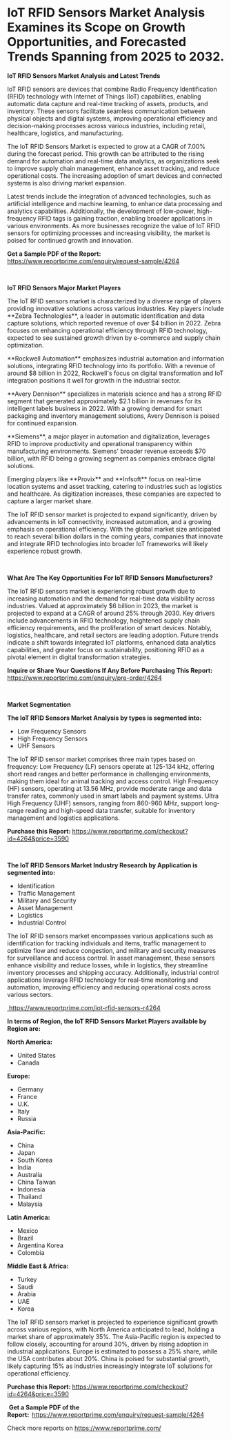 <p><h1>IoT RFID Sensors Market Analysis Examines its Scope on Growth Opportunities, and Forecasted Trends Spanning from 2025 to 2032.</h1></p><p><strong>IoT RFID Sensors Market Analysis and Latest Trends</strong></p>
<p><p>IoT RFID sensors are devices that combine Radio Frequency Identification (RFID) technology with Internet of Things (IoT) capabilities, enabling automatic data capture and real-time tracking of assets, products, and inventory. These sensors facilitate seamless communication between physical objects and digital systems, improving operational efficiency and decision-making processes across various industries, including retail, healthcare, logistics, and manufacturing.</p><p>The IoT RFID Sensors Market is expected to grow at a CAGR of 7.00% during the forecast period. This growth can be attributed to the rising demand for automation and real-time data analytics, as organizations seek to improve supply chain management, enhance asset tracking, and reduce operational costs. The increasing adoption of smart devices and connected systems is also driving market expansion.</p><p>Latest trends include the integration of advanced technologies, such as artificial intelligence and machine learning, to enhance data processing and analytics capabilities. Additionally, the development of low-power, high-frequency RFID tags is gaining traction, enabling broader applications in various environments. As more businesses recognize the value of IoT RFID sensors for optimizing processes and increasing visibility, the market is poised for continued growth and innovation.</p></p>
<p><strong>Get a Sample PDF of the Report:&nbsp;</strong> <a href="https://www.reportprime.com/enquiry/request-sample/4264?utm_campaign=2298&utm_medium=2&utm_source=Github&utm_content=ia&utm_term=19032025&utm_id=iot-rfid-sensors">https://www.reportprime.com/enquiry/request-sample/4264</a></p>
<p>&nbsp;</p>
<p><strong>IoT RFID Sensors Major Market Players</strong></p>
<p><p>The IoT RFID sensors market is characterized by a diverse range of players providing innovative solutions across various industries. Key players include **Zebra Technologies**, a leader in automatic identification and data capture solutions, which reported revenue of over $4 billion in 2022. Zebra focuses on enhancing operational efficiency through RFID technology, expected to see sustained growth driven by e-commerce and supply chain optimization.</p><p>**Rockwell Automation** emphasizes industrial automation and information solutions, integrating RFID technology into its portfolio. With a revenue of around $8 billion in 2022, Rockwell's focus on digital transformation and IoT integration positions it well for growth in the industrial sector.</p><p>**Avery Dennison** specializes in materials science and has a strong RFID segment that generated approximately $2.1 billion in revenues for its intelligent labels business in 2022. With a growing demand for smart packaging and inventory management solutions, Avery Dennison is poised for continued expansion.</p><p>**Siemens**, a major player in automation and digitalization, leverages RFID to improve productivity and operational transparency within manufacturing environments. Siemens' broader revenue exceeds $70 billion, with RFID being a growing segment as companies embrace digital solutions.</p><p>Emerging players like **Provix** and **Infsoft** focus on real-time location systems and asset tracking, catering to industries such as logistics and healthcare. As digitization increases, these companies are expected to capture a larger market share.</p><p>The IoT RFID sensor market is projected to expand significantly, driven by advancements in IoT connectivity, increased automation, and a growing emphasis on operational efficiency. With the global market size anticipated to reach several billion dollars in the coming years, companies that innovate and integrate RFID technologies into broader IoT frameworks will likely experience robust growth.</p></p>
<p>&nbsp;</p>
<p><strong>What Are The Key Opportunities For IoT RFID Sensors Manufacturers?</strong></p>
<p><p>The IoT RFID sensors market is experiencing robust growth due to increasing automation and the demand for real-time data visibility across industries. Valued at approximately $6 billion in 2023, the market is projected to expand at a CAGR of around 25% through 2030. Key drivers include advancements in RFID technology, heightened supply chain efficiency requirements, and the proliferation of smart devices. Notably, logistics, healthcare, and retail sectors are leading adoption. Future trends indicate a shift towards integrated IoT platforms, enhanced data analytics capabilities, and greater focus on sustainability, positioning RFID as a pivotal element in digital transformation strategies.</p></p>
<p><strong>Inquire or Share Your Questions If Any Before Purchasing This Report:</strong> <a href="https://www.reportprime.com/enquiry/pre-order/4264?utm_campaign=2298&utm_medium=2&utm_source=Github&utm_content=ia&utm_term=19032025&utm_id=iot-rfid-sensors">https://www.reportprime.com/enquiry/pre-order/4264</a></p>
<p>&nbsp;</p>
<p><strong>Market Segmentation</strong></p>
<p><strong>The IoT RFID Sensors Market Analysis by types is segmented into:</strong></p>
<p><ul><li>Low Frequency Sensors</li><li>High Frequency Sensors</li><li>UHF Sensors</li></ul></p>
<p><p>The IoT RFID sensor market comprises three main types based on frequency: Low Frequency (LF) sensors operate at 125-134 kHz, offering short read ranges and better performance in challenging environments, making them ideal for animal tracking and access control. High Frequency (HF) sensors, operating at 13.56 MHz, provide moderate range and data transfer rates, commonly used in smart labels and payment systems. Ultra High Frequency (UHF) sensors, ranging from 860-960 MHz, support long-range reading and high-speed data transfer, suitable for inventory management and logistics applications.</p></p>
<p><strong>Purchase this Report:&nbsp;</strong><a href="https://www.reportprime.com/checkout?id=4264&price=3590&utm_campaign=2298&utm_medium=2&utm_source=Github&utm_content=ia&utm_term=19032025&utm_id=iot-rfid-sensors">https://www.reportprime.com/checkout?id=4264&price=3590</a></p>
<p>&nbsp;</p>
<p><strong>The IoT RFID Sensors Market Industry Research by Application is segmented into:</strong></p>
<p><ul><li>Identification</li><li>Traffic Management</li><li>Military and Security</li><li>Asset Management</li><li>Logistics</li><li>Industrial Control</li></ul></p>
<p><p>The IoT RFID sensors market encompasses various applications such as identification for tracking individuals and items, traffic management to optimize flow and reduce congestion, and military and security measures for surveillance and access control. In asset management, these sensors enhance visibility and reduce losses, while in logistics, they streamline inventory processes and shipping accuracy. Additionally, industrial control applications leverage RFID technology for real-time monitoring and automation, improving efficiency and reducing operational costs across various sectors.</p></p>
<p><a href="https://www.reportprime.com/iot-rfid-sensors-r4264?utm_campaign=2298&utm_medium=2&utm_source=Github&utm_content=ia&utm_term=19032025&utm_id=iot-rfid-sensors">&nbsp;https://www.reportprime.com/iot-rfid-sensors-r4264</a></p>
<p><strong>In terms of Region, the IoT RFID Sensors Market Players available by Region are:</strong></p>
<p>
    <p> <strong> North America: </strong>
        <ul>
            <li>United States</li>
            <li>Canada</li>
        </ul>
        </p> 
    <p> <strong> Europe: </strong>
        <ul>
            <li>Germany</li>
            <li>France</li>
            <li>U.K.</li>
            <li>Italy</li>
            <li>Russia</li>
        </ul>
        </p> 
    <p> <strong> Asia-Pacific: </strong>
        <ul>
            <li>China</li>
            <li>Japan</li>
            <li>South Korea</li>
            <li>India</li>
            <li>Australia</li>
            <li>China Taiwan</li>
            <li>Indonesia</li>
            <li>Thailand</li>
            <li>Malaysia</li>
        </ul>
        </p> 
    <p> <strong> Latin America: </strong>
        <ul>
            <li>Mexico</li>
            <li>Brazil</li>
            <li>Argentina Korea</li>
            <li>Colombia</li>
        </ul>
        </p> 
    <p> <strong> Middle East & Africa: </strong>
        <ul>
            <li>Turkey</li>
            <li>Saudi</li>
            <li>Arabia</li>
            <li>UAE</li>
            <li>Korea</li>
        </ul>
    </p>
    </p>
<p><p>The IoT RFID sensors market is projected to experience significant growth across various regions, with North America anticipated to lead, holding a market share of approximately 35%. The Asia-Pacific region is expected to follow closely, accounting for around 30%, driven by rising adoption in industrial applications. Europe is estimated to possess a 25% share, while the USA contributes about 20%. China is poised for substantial growth, likely capturing 15% as industries increasingly integrate IoT solutions for operational efficiency.</p></p>
<p><strong>Purchase this Report: </strong><a href="https://www.reportprime.com/checkout?id=4264&price=3590&utm_campaign=2298&utm_medium=2&utm_source=Github&utm_content=ia&utm_term=19032025&utm_id=iot-rfid-sensors">https://www.reportprime.com/checkout?id=4264&price=3590</a></p>
<p>&nbsp;<strong>Get a Sample PDF of the Report:&nbsp;&nbsp;</strong><a href="https://www.reportprime.com/enquiry/request-sample/4264?utm_campaign=2298&utm_medium=2&utm_source=Github&utm_content=ia&utm_term=19032025&utm_id=iot-rfid-sensors">https://www.reportprime.com/enquiry/request-sample/4264</a></p>
<p><strong></strong></p>
<p>Check more reports on <a href="https://www.reportprime.com/?utm_campaign=2298&utm_medium=2&utm_source=Github&utm_content=ia&utm_term=19032025&utm_id=iot-rfid-sensors">https://www.reportprime.com/</a></p>